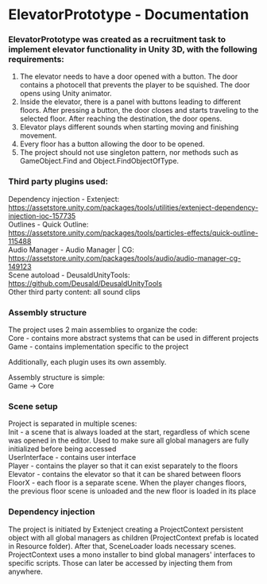 # ElevatorPrototype - Documentation
### ElevatorPrototype was created as a recruitment task to implement elevator functionality in Unity 3D, with the following requirements:
1. The elevator needs to have a door opened with a button. The door contains a photocell that prevents the player to be squished. The door opens using Unity animator.
2. Inside the elevator, there is a panel with buttons leading to different floors. After pressing a button, the door closes and starts traveling to the selected floor. After reaching the destination, the door opens.
3. Elevator plays different sounds when starting moving and finishing movement.
4. Every floor has a button allowing the door to be opened.
5. The project should not use singleton pattern, nor methods such as GameObject.Find and Object.FindObjectOfType.

### Third party plugins used:
Dependency injection - Extenject: https://assetstore.unity.com/packages/tools/utilities/extenject-dependency-injection-ioc-157735  
Outlines - Quick Outline: https://assetstore.unity.com/packages/tools/particles-effects/quick-outline-115488  
Audio Manager - Audio Manager | CG: https://assetstore.unity.com/packages/tools/audio/audio-manager-cg-149123  
Scene autoload - DeusaldUnityTools: https://github.com/Deusald/DeusaldUnityTools  
Other third party content: all sound clips

### Assembly structure
The project uses 2 main assemblies to organize the code:  
Core - contains more abstract systems that can be used in different projects  
Game - contains implementation specific to the project  

Additionally, each plugin uses its own assembly.

Assembly structure is simple:  
Game -> Core  

### Scene setup
Project is separated in multiple scenes:  
Init - a scene that is always loaded at the start, regardless of which scene was opened in the editor. Used to make sure all global managers are fully initialized before being accessed  
UserInterface - contains user interface  
Player - contains the player so that it can exist separately to the floors  
Elevator - contains the elevator so that it can be shared between floors  
FloorX - each floor is a separate scene. When  the player changes floors, the previous floor scene is unloaded and the new floor is loaded in its place 

### Dependency injection
The project is initiated by Extenject creating a ProjectContext persistent object with all global managers as children (ProjectContext prefab is located in Resource folder). After that, SceneLoader loads necessary scenes. ProjectContext uses a mono installer to bind global managers' interfaces to specific scripts. Those can later be accessed by injecting them from anywhere.
